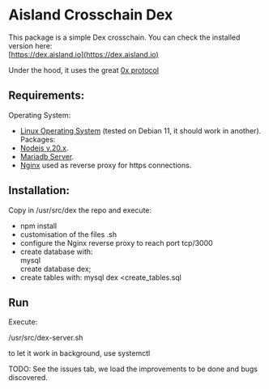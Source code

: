 # Aisland Crosschain Dex
This package is a simple Dex crosschain. You can check the installed version here:  
[https://dex.aisland.io](https://dex.aisland.io)  

Under the hood, it uses the great [0x protocol](https://0x.org)

## Requirements:
Operating System:  
- [Linux Operating System](https://www.debian.org) (tested on Debian 11, it should work in another). 
Packages:  
- [Nodejs v.20.x](https://nodejs.org). 
- [Mariadb Server](https://mariadb.org).   
- [Nginx](https://www.nginx.com) used as reverse proxy for https connections.  

## Installation:
Copy in  /usr/src/dex the repo and execute:  
- npm install  
- customisation of the files .sh
- configure the Nginx reverse proxy to reach port tcp/3000
- create database with:   
mysql   
create database dex;  
- create tables with:
mysql dex <create_tables.sql  

## Run
Execute:  

/usr/src/dex-server.sh 

to let it work in background, use systemctl

TODO:
See  the issues tab, we load the improvements to be done and bugs discovered.
